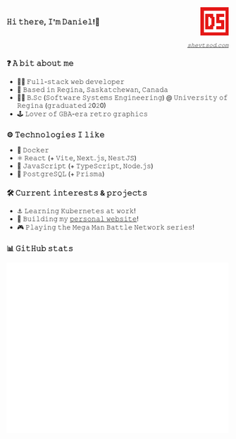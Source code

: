 <img align="right" src="./assets/images/logo-rotate.gif" alt="shevtsod" width="64">

<h3>𝙷𝚒 𝚝𝚑𝚎𝚛𝚎, 𝙸'𝚖 𝙳𝚊𝚗𝚒𝚎𝚕!👋</h3>

<br clear="both" />

<div align="right"><small><i><a href="https://shevtsod.com" target="_blank">𝚜𝚑𝚎𝚟𝚝𝚜𝚘𝚍.𝚌𝚘𝚖</a></i></small></div>

### ❓ 𝙰 𝚋𝚒𝚝 𝚊𝚋𝚘𝚞𝚝 𝚖𝚎

- 🧑‍💻 𝙵𝚞𝚕𝚕-𝚜𝚝𝚊𝚌𝚔 𝚠𝚎𝚋 𝚍𝚎𝚟𝚎𝚕𝚘𝚙𝚎𝚛
- 🍁 𝙱𝚊𝚜𝚎𝚍 𝚒𝚗 𝚁𝚎𝚐𝚒𝚗𝚊, 𝚂𝚊𝚜𝚔𝚊𝚝𝚌𝚑𝚎𝚠𝚊𝚗, 𝙲𝚊𝚗𝚊𝚍𝚊
- 🧑‍🎓 𝙱.𝚂𝚌 (𝚂𝚘𝚏𝚝𝚠𝚊𝚛𝚎 𝚂𝚢𝚜𝚝𝚎𝚖𝚜 𝙴𝚗𝚐𝚒𝚗𝚎𝚎𝚛𝚒𝚗𝚐) @ 𝚄𝚗𝚒𝚟𝚎𝚛𝚜𝚒𝚝𝚢 𝚘𝚏 𝚁𝚎𝚐𝚒𝚗𝚊 (𝚐𝚛𝚊𝚍𝚞𝚊𝚝𝚎𝚍 𝟸0𝟸0)
- 🕹️ 𝙻𝚘𝚟𝚎𝚛 𝚘𝚏 𝙶𝙱𝙰-𝚎𝚛𝚊 𝚛𝚎𝚝𝚛𝚘 𝚐𝚛𝚊𝚙𝚑𝚒𝚌𝚜

### ⚙️ 𝚃𝚎𝚌𝚑𝚗𝚘𝚕𝚘𝚐𝚒𝚎𝚜 𝙸 𝚕𝚒𝚔𝚎

- 🐋 𝙳𝚘𝚌𝚔𝚎𝚛
- ⚛️ 𝚁𝚎𝚊𝚌𝚝 (+ 𝚅𝚒𝚝𝚎, 𝙽𝚎𝚡𝚝.𝚓𝚜, 𝙽𝚎𝚜𝚝𝙹𝚂)
- 📝 𝙹𝚊𝚟𝚊𝚂𝚌𝚛𝚒𝚙𝚝 (+ 𝚃𝚢𝚙𝚎𝚂𝚌𝚛𝚒𝚙𝚝, 𝙽𝚘𝚍𝚎.𝚓𝚜)
- 💽 𝙿𝚘𝚜𝚝𝚐𝚛𝚎𝚂𝚀𝙻 (+ 𝙿𝚛𝚒𝚜𝚖𝚊)

### 🛠️ 𝙲𝚞𝚛𝚛𝚎𝚗𝚝 𝚒𝚗𝚝𝚎𝚛𝚎𝚜𝚝𝚜 & 𝚙𝚛𝚘𝚓𝚎𝚌𝚝𝚜

- ⚓ 𝙻𝚎𝚊𝚛𝚗𝚒𝚗𝚐 𝙺𝚞𝚋𝚎𝚛𝚗𝚎𝚝𝚎𝚜 𝚊𝚝 𝚠𝚘𝚛𝚔!
- 🚧 𝙱𝚞𝚒𝚕𝚍𝚒𝚗𝚐 𝚖𝚢 [𝚙𝚎𝚛𝚜𝚘𝚗𝚊𝚕 𝚠𝚎𝚋𝚜𝚒𝚝𝚎](https://shevtsod.com)!
- 🎮 𝙿𝚕𝚊𝚢𝚒𝚗𝚐 𝚝𝚑𝚎 𝙼𝚎𝚐𝚊 𝙼𝚊𝚗 𝙱𝚊𝚝𝚝𝚕𝚎 𝙽𝚎𝚝𝚠𝚘𝚛𝚔 𝚜𝚎𝚛𝚒𝚎𝚜!

### 📊 𝙶𝚒𝚝𝙷𝚞𝚋 𝚜𝚝𝚊𝚝𝚜

![GitHub stats](./github-metrics.svg)
